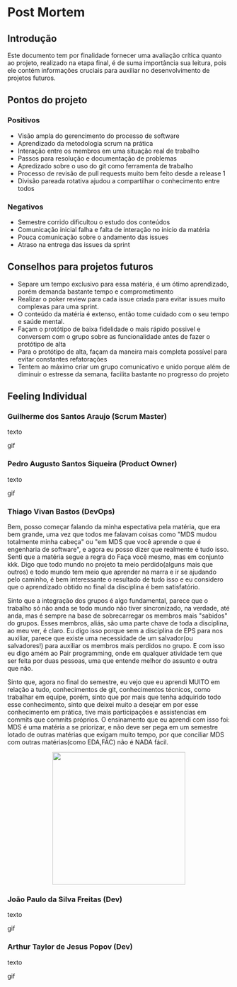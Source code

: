 # Post Mortem

## Introdução

Este documento tem por finalidade fornecer uma avaliação crítica quanto ao projeto,
realizado na etapa final, é de suma importância sua leitura, pois ele contém informações cruciais para auxiliar no desenvolvimento de projetos futuros.

## Pontos do projeto

### Positivos

-   Visão ampla do gerencimento do processo de software
-   Aprendizado da metodologia scrum na prática
-   Interação entre os membros em uma situação real de trabalho 
-   Passos para resolução e documentação de problemas
-   Apredizado sobre o uso do git como ferramenta de trabalho
-   Processo de revisão de pull requests muito bem feito desde a release 1
-   Divisão pareada rotativa ajudou a compartilhar o conhecimento entre todos 

### Negativos

-   Semestre corrido dificultou o estudo dos conteúdos
-   Comunicação inicial falha e falta de interação no inicio da matéria
-   Pouca comunicação sobre o andamento das issues 
-   Atraso na entrega das issues da sprint

## Conselhos para projetos futuros

-   Separe um tempo exclusivo para essa matéria, é um ótimo aprendizado, porém demanda bastante tempo e comprometimento
-   Realizar o poker review para cada issue criada para evitar issues muito complexas para uma sprint.
-   O conteúdo da matéria é extenso, então tome cuidado com o seu tempo e saúde mental.
-   Façam o protótipo de baixa fidelidade o mais rápido possivel e conversem com o grupo sobre as funcionalidade antes de fazer o protótipo de alta
-   Para o protótipo de alta, façam da maneira mais completa possível para evitar constantes refatorações
-   Tentem ao máximo criar um grupo comunicativo e unido porque além de diminuir o estresse da semana, facilita bastante no progresso do projeto

<!-- Nesta seção, seguir a ordem de cargos que desejar -->
## Feeling Individual

### Guilherme dos Santos Araujo (Scrum Master)

texto

gif

### Pedro Augusto Santos Siqueira (Product Owner)

texto

gif

### Thiago Vivan Bastos (DevOps)

Bem, posso começar falando da minha espectativa pela matéria, que era bem grande, uma vez que todos me falavam coisas como "MDS mudou totalmente minha cabeça" ou "em MDS que você aprende o que é engenharia de software", e agora eu posso dizer que realmente é tudo isso. Senti que a matéria segue a regra do Faça você mesmo, mas em conjunto kkk. Digo que todo mundo no projeto ta meio perdido(alguns mais que outros) e todo mundo tem meio que aprender na marra e ir se ajudando pelo caminho, é bem interessante o resultado de tudo isso e eu considero que o aprendizado obtido no final da disciplina é bem satisfatório.

Sinto que a integração dos grupos é algo fundamental, parece que o trabalho só não anda se todo mundo não tiver sincronizado, na verdade, até anda, mas é sempre na base de sobrecarregar os membros mais "sabidos" do grupos. Esses membros, aliás, são uma parte chave de toda a disciplina, ao meu ver, é claro. Eu digo isso porque sem a disciplina de EPS para nos auxiliar, parece que existe uma necessidade de um salvador(ou salvadores!) para auxiliar os membros mais perdidos no grupo. E com isso eu digo amém ao Pair programming, onde em qualquer atividade tem que ser feita por duas pessoas, uma que entende melhor do assunto e outra que não. 

Sinto que, agora no final do semestre, eu vejo que eu aprendi MUITO em relação a tudo, conhecimentos de git, conhecimentos técnicos, como trabalhar em equipe, porém, sinto que por mais que tenha adquirido todo esse conhecimento, sinto que deixei muito a desejar em por esse conhecimento em prática, tive mais participações e assistencias em commits que commits próprios. O ensinamento que eu aprendi com isso foi: MDS é uma matéria a se priorizar, e não deve ser pega em um semestre lotado de outras matérias que exigam muito tempo, por que conciliar MDS com outras matérias(como EDA,FAC) não é NADA fácil.

<p align="center">
  <img src="https://estrelinhasnoceu.com.br/wp-content/uploads/2019/11/tenor-1.gif"  width="300"/>
  
</p>

### João Paulo da Silva Freitas (Dev)

texto

gif

### Arthur Taylor de Jesus Popov (Dev)

texto

gif
